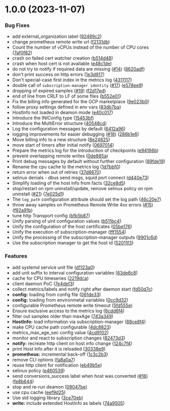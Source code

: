 # 1.0.0 (2023-11-07)


### Bug Fixes

* add external_organization label ([92489c2](https://github.com/RedHatInsights/host-metering/commit/92489c2ecc8cc9f9c11075a2322e2987d45e9ea9))
* change prometheus remote write url ([f2131db](https://github.com/RedHatInsights/host-metering/commit/f2131db25a4f1c4112c28148547dc7324383367f))
* Count the number of vCPUs instead of the number of CPU cores ([7af0f82](https://github.com/RedHatInsights/host-metering/commit/7af0f8274a58e8e62c7d9c02185bb7e145d31818))
* crash on failed cert watcher creation ([b514d48](https://github.com/RedHatInsights/host-metering/commit/b514d48c70ba828c6f37d9ddb87d70fec7bff27a))
* crash when host cert is not available ([e48c1de](https://github.com/RedHatInsights/host-metering/commit/e48c1dee2c08f3b72677311cb921181f544f8e20))
* do not try to notify if required data are missing ([#14](https://github.com/RedHatInsights/host-metering/issues/14)) ([8620adf](https://github.com/RedHatInsights/host-metering/commit/8620adfc8c864943ded9e7a940aed8ec3036df75))
* don't print success on http errors ([1e3d917](https://github.com/RedHatInsights/host-metering/commit/1e3d9170489abc8314e14ac70d96c3bcbfb26254))
* Don't special-case first index in the metrics log ([4311117](https://github.com/RedHatInsights/host-metering/commit/431111759b4d6a3f117a67ab40687d3a579903b9))
* double call of `subscription-manager identity` ([#17](https://github.com/RedHatInsights/host-metering/issues/17)) ([e578ee9](https://github.com/RedHatInsights/host-metering/commit/e578ee95e7ef49fc3ea2e421835accbc09b0d92e))
* dropping of expired samples ([#19](https://github.com/RedHatInsights/host-metering/issues/19)) ([f2d17ed](https://github.com/RedHatInsights/host-metering/commit/f2d17ededc3e250e94ed4cc9744e387a9a343458))
* end of line from CRLF to LF of some files ([b552e01](https://github.com/RedHatInsights/host-metering/commit/b552e017daafe9e48a444132725889e59bc127cc))
* Fix the billing info generated for the GCP marketplace ([9e023b0](https://github.com/RedHatInsights/host-metering/commit/9e023b0c6dc178d7d48a405133ffdeebbe46f023))
* follow proxy settings defined in env vars ([83db7ba](https://github.com/RedHatInsights/host-metering/commit/83db7baec6f92ea951aa53455b0d17a8125ee8db))
* HostInfo not loaded in deamon mode ([e40c017](https://github.com/RedHatInsights/host-metering/commit/e40c01701dd8dae1745cb02dba102e1985b1c08b))
* Introduce the INIConfig type ([15453bf](https://github.com/RedHatInsights/host-metering/commit/15453bf0b297a4af4368a0f0db9512ea39fd2e44))
* Introduce the MultiError structure ([40548cd](https://github.com/RedHatInsights/host-metering/commit/40548cdafae8a89500b68c37499ffd7bd5a9fec5))
* Log the configuration messages by default ([6412a96](https://github.com/RedHatInsights/host-metering/commit/6412a96d840545a2a9a6c039bb9bf50511cabf63))
* logging improvements for easier debugging ([#18](https://github.com/RedHatInsights/host-metering/issues/18)) ([286b1e6](https://github.com/RedHatInsights/host-metering/commit/286b1e6e9e8bc3213b41d713c4c56674551f24a5))
* Move billing info to a new structure ([8e24825](https://github.com/RedHatInsights/host-metering/commit/8e248253fad2cb3ca418163ef6ad18bba288d8e7))
* move start of timers after initial notify ([0697014](https://github.com/RedHatInsights/host-metering/commit/0697014cb5161b8262575129cbdb01fa69ee250b))
* Prepare the metrics log for the introduction of checkpoints ([e94166b](https://github.com/RedHatInsights/host-metering/commit/e94166b0665b8d17e1772200760847c9eaae00ff))
* prevent overlapping remote writes ([0de885a](https://github.com/RedHatInsights/host-metering/commit/0de885a2b8ebcc861d5bf225baf23d1ed294f447))
* Print debug messages by default without further configuration ([89fde19](https://github.com/RedHatInsights/host-metering/commit/89fde19a6de034e547d6de9516ba7fcff0dd478b))
* Rename the cpu cache to the metrics log ([1d7bbf0](https://github.com/RedHatInsights/host-metering/commit/1d7bbf0ef72f048d8066a22a41418329aaf15f1a))
* return error when out of retries ([37d8670](https://github.com/RedHatInsights/host-metering/commit/37d8670d11109acf4f97fc45fe4db77ebc972ac6))
* selinux denials - dbus send msgs, squid port connect ([d440e73](https://github.com/RedHatInsights/host-metering/commit/d440e73b130f198f31d6276341bc43fbf4bd6f94))
* Simplify loading of the host info from facts ([32ce8d5](https://github.com/RedHatInsights/host-metering/commit/32ce8d5f60c024f9e94275c673b74ef24fd659f3))
* stop/restart on rpm uninstall/update, remove selinux policy on rpm uninstall ([#21](https://github.com/RedHatInsights/host-metering/issues/21)) ([7e025d1](https://github.com/RedHatInsights/host-metering/commit/7e025d1a58713d0d630b824e4816c0972ce6f858))
* The `log_path` configuration attribute should set the log path ([46c20e7](https://github.com/RedHatInsights/host-metering/commit/46c20e7e6da729ad4409db0b48693c438ec68a40))
* throw away samples on Prometheus Remote Write 4xx errors ([#15](https://github.com/RedHatInsights/host-metering/issues/15)) ([f92a91b](https://github.com/RedHatInsights/host-metering/commit/f92a91b8a9174ca3b7c72bafac4cb5ae7da98ac4))
* tune http Transport config ([bfb5b87](https://github.com/RedHatInsights/host-metering/commit/bfb5b8756027c798a962ae656cc043250ae87f6a))
* Unify parsing of uint configuration values ([b511bc4](https://github.com/RedHatInsights/host-metering/commit/b511bc4ed40c573e6fb13d90de2f93a38f79af09))
* Unify the configuration of the host certificates ([05be176](https://github.com/RedHatInsights/host-metering/commit/05be17692551acea817cffff660e0ada2872e4ef))
* Unify the execution of subscription-manager ([fff1554](https://github.com/RedHatInsights/host-metering/commit/fff15548f812120350e54000294afef8b16f79dc))
* Unify the processing of the subscription-manager outputs ([9901c6d](https://github.com/RedHatInsights/host-metering/commit/9901c6d6e44d46f2b1f2a145342f7fef8d0424a3))
* Use the subscription manager to get the host id ([52011f3](https://github.com/RedHatInsights/host-metering/commit/52011f3f0a4d7e64f7b38f8ea8a9ef38e5f3068f))


### Features

* add systemd service unit file ([d1123a0](https://github.com/RedHatInsights/host-metering/commit/d1123a024e565d6568fc5d26138b7714187467dc))
* add unit suffix to interval configuration variables ([63de6c8](https://github.com/RedHatInsights/host-metering/commit/63de6c80fe365e1de02d80b4c5a1f9d2c870893e))
* cache for CPU timeseries ([2219dca](https://github.com/RedHatInsights/host-metering/commit/2219dcadbec08f10fb9094facdf344e1ae624b5c))
* client daemon PoC ([7e4def3](https://github.com/RedHatInsights/host-metering/commit/7e4def37ae5257eee9c079da971fb7ad38431375))
* collect metrics/labels and notify right after daemon start ([fd50d7c](https://github.com/RedHatInsights/host-metering/commit/fd50d7cf92f4ed828b286388d989c80f1794ca54))
* **config:** loading from config file ([061de33](https://github.com/RedHatInsights/host-metering/commit/061de3304b42c5fcbe19c2eab3de57b59e646913))
* **config:** loading from environmetal variables ([0cc9d32](https://github.com/RedHatInsights/host-metering/commit/0cc9d3292cc32234eab9115120b29f4e395f4391))
* configurable Prometheus remote write timeout ([5fd555e](https://github.com/RedHatInsights/host-metering/commit/5fd555e219cd0b0f72b98aa8458f4040c088aeb9))
* Ensure exclusive access to the metrics log ([6cdd6f4](https://github.com/RedHatInsights/host-metering/commit/6cdd6f4b0ac49112439154f95ad9f63f9a8e2935))
* filter out samples older than maxAge ([743a349](https://github.com/RedHatInsights/host-metering/commit/743a3497f7d60c58e43caa51a58407ca00a5a5c5))
* **HostInfo:** load information via subscription-manager ([88ce8f4](https://github.com/RedHatInsights/host-metering/commit/88ce8f4b34d1d366e10db3369513b744f0e3ddf6))
* make CPU cache path configurable ([4dc8823](https://github.com/RedHatInsights/host-metering/commit/4dc8823d83f0013deb8fbf2b9b57f386f96789ca))
* metrics_max_age_sec config value ([4cd9102](https://github.com/RedHatInsights/host-metering/commit/4cd910247af33279b3ad65fdee16dfdf2206d206))
* monitor and react to subscription changes ([82473d3](https://github.com/RedHatInsights/host-metering/commit/82473d372a99ac1f904d409e65ec3072c1a2eba4))
* **notify:** recreate http client on host info change ([124c7f4](https://github.com/RedHatInsights/host-metering/commit/124c7f49e9d3abaa3ccc3f7b15420ce69c4339d0))
* print Host Info after it is reloaded ([30338e9](https://github.com/RedHatInsights/host-metering/commit/30338e9d596d241e40246a443d829b3527bdf52b))
* **prometheus:** incremental back-off ([1c3c2b3](https://github.com/RedHatInsights/host-metering/commit/1c3c2b30d72c7cc7083584f867e2fac0ca90dfd9))
* remove CLI options ([fa8a0a7](https://github.com/RedHatInsights/host-metering/commit/fa8a0a78f1b89479015ea46059a9270595e3d212))
* reuse http client for notification ([eb49b5e](https://github.com/RedHatInsights/host-metering/commit/eb49b5e43e5db1683c30693640dbf51e3dcf6637))
* selinux policy ([e460539](https://github.com/RedHatInsights/host-metering/commit/e4605391cc480326bf4d1ce042e0d7680b4c5514))
* send conversions_success label when host was converted ([#16](https://github.com/RedHatInsights/host-metering/issues/16)) ([fe8b644](https://github.com/RedHatInsights/host-metering/commit/fe8b644950766cf0c090335dceed43e05cf284c1))
* stop and re-run deamon ([09047be](https://github.com/RedHatInsights/host-metering/commit/09047bebbab06ecc9758bf9138db5635679ab845))
* use cpu cache ([eef9d25](https://github.com/RedHatInsights/host-metering/commit/eef9d25c2d0b8a013da1cc65e19cb88a4645097a))
* Use std logging library ([3ce70eb](https://github.com/RedHatInsights/host-metering/commit/3ce70eb6cfb44229b629a1d8bbd6326536e180c9))
* **write:** include extended HostInfo as labels ([74a9505](https://github.com/RedHatInsights/host-metering/commit/74a950535106d87e0a7fbce1197bdcd080e79fbf))
